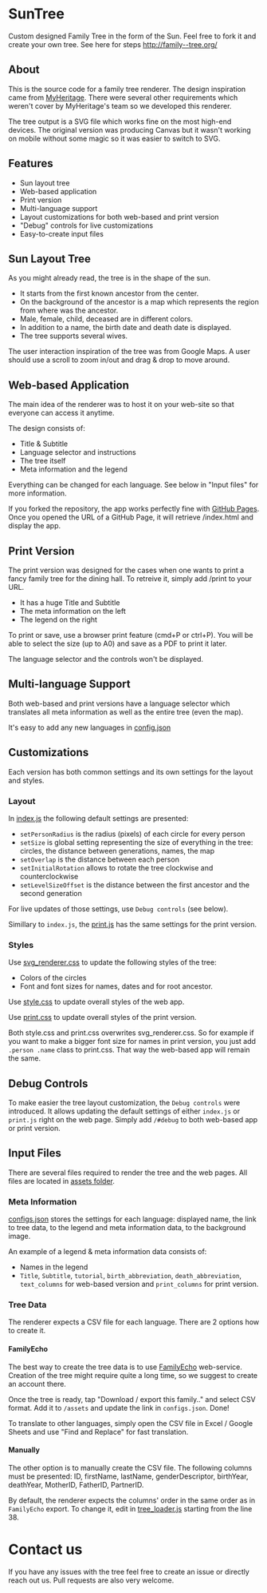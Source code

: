 # SunTree

Custom designed Family Tree in the form of the Sun. Feel free to fork it and create your own tree. See here for steps http://family--tree.org/

## About

This is the source code for a family tree renderer. The design inspiration came from [MyHeritage](https://blog.myheritage.com/2016/06/new-innovation-sun-charts/). There were several other requirements which weren't cover by MyHeritage's team so we developed this renderer. 

The tree output is a SVG file which works fine on the most high-end devices. The original version was producing Canvas but it wasn't working on mobile without some magic so it was easier to switch to SVG.

## Features

- Sun layout tree
- Web-based application
- Print version
- Multi-language support
- Layout customizations for both web-based and print version
- "Debug" controls for live customizations
- Easy-to-create input files

## Sun Layout Tree

As you might already read, the tree is in the shape of the sun.

- It starts from the first known ancestor from the center.
- On the background of the ancestor is a map which represents the region from where was the ancestor.
- Male, female, child, deceased are in different colors.
- In addition to a name, the birth date and death date is displayed.
- The tree supports several wives.

The user interaction inspiration of the tree was from Google Maps. A user should use a scroll to zoom in/out and drag & drop to move around. 

## Web-based Application

The main idea of the renderer was to host it on your web-site so that everyone can access it anytime. 

The design consists of:

- Title & Subtitle
- Language selector and instructions
- The tree itself
- Meta information and the legend

Everything can be changed for each language. See below in "Input files" for more information.

If you forked the repository, the app works perfectly fine with [GitHub Pages](https://pages.github.com/). Once you opened the URL of a GitHub Page, it will retrieve /index.html and display the app.

## Print Version

The print version was designed for the cases when one wants to print a fancy family tree for the dining hall. To retreive it, simply add /print to your URL.

- It has a huge Title and Subtitle
- The meta information on the left
- The legend on the right

To print or save, use a browser print feature (cmd+P or ctrl+P). You will be able to select the size (up to A0) and save as a PDF to print it later.

The language selector and the controls won't be displayed.

## Multi-language Support

Both web-based and print versions have a language selector which translates all meta information as well as the entire tree (even the map).

It's easy to add any new languages in [config.json](https://github.com/aslushnikov/ftree/blob/master/src/assets/configs.json)

## Customizations

Each version has both common settings and its own settings for the layout and styles.

### Layout

In [index.js](https://github.com/aslushnikov/ftree/blob/master/src/index.js) the following default settings are presented:

- `setPersonRadius` is the radius (pixels) of each circle for every person
- `setSize` is global setting representing the size of everything in the tree: circles, the distance between generations, names, the map
- `setOverlap` is the distance between each person
- `setInitialRotation` allows to rotate the tree clockwise and counterclockwise
- `setLevelSizeOffset` is the distance between the first ancestor and the second generation

For live updates of those settings, use `Debug controls` (see below).

Simillary to `index.js`, the [print.js](https://github.com/aslushnikov/ftree/blob/master/src/print.js) has the same settings for the print version. 

### Styles

Use [svg_renderer.css](https://github.com/aslushnikov/ftree/blob/master/src/svg_renderer.css) to update the following styles of the tree:
- Colors of the circles
- Font and font sizes for names, dates and for root ancestor.

Use [style.css](https://github.com/aslushnikov/ftree/blob/master/src/style.css) to update overall styles of the web app.

Use [print.css](https://github.com/aslushnikov/ftree/blob/master/src/print.css) to update overall styles of the print version. 

Both style.css and print.css overwrites svg_renderer.css. So for example if you want to make a bigger font size for names in print version, you just add `.person .name` class to print.css. That way the web-based app will remain the same.

## Debug Controls

To make easier the tree layout customization, the `Debug controls` were introduced. It allows updating the default settings of either `index.js` or `print.js` right on the web page. Simply add `/#debug` to both web-based app or print version.

## Input Files

There are several files required to render the tree and the web pages. All files are located in [assets folder](https://github.com/aslushnikov/ftree/tree/master/src/assets).

### Meta Information

[configs.json](https://github.com/aslushnikov/ftree/blob/master/src/assets/configs.json) stores the settings for each language: displayed name, the link to tree data, to the legend and meta information data, to the background image.

An example of a legend & meta information data consists of:
- Names in the legend
- `Title`, `Subtitle`, `tutorial`, `birth_abbreviation`, `death_abbreviation`, `text_columns` for web-based version and `print_columns` for print version.

### Tree Data

The renderer expects a CSV file for each language. There are 2 options how to create it.

#### FamilyEcho

The best way to create the tree data is to use [FamilyEcho](https://familyecho.com) web-service. Creation of the tree might require quite a long time, so we suggest to create an account there.

Once the tree is ready, tap "Download / export this family.." and select CSV format. Add it to `/assets` and update the link in `configs.json`. Done!

To translate to other languages, simply open the CSV file in Excel / Google Sheets and use "Find and Replace" for fast translation.

#### Manually

The other option is to manually create the CSV file. The following columns must be presented: ID, firstName, lastName, genderDescriptor, birthYear, deathYear, MotherID, FatherID, PartnerID. 

By default, the renderer expects the columns' order in the same order as in `FamilyEcho` export. To change it, edit in [tree_loader.js](https://github.com/sedrakk/kalashyan-family-tree/blob/master/src/tree_loader.js) starting from the line 38.

# Contact us

If you have any issues with the tree feel free to create an issue or directly reach out us. Pull requests are also very welcome. 

